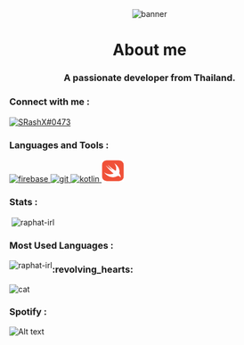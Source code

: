 <div align="center">
  <img alt="banner" width="auto" height="auto" src="https://im5.ezgif.com/tmp/ezgif-5-9539837434.webp">
</div>

<h1 align="center">About me</h1>

<h3 align="center">A passionate developer from Thailand.</h3>

<h3 align="left">Connect with me :</h3>
<p align="left">
<a href="https://discord.gg/UkNTr9SQED" target="blank"><img align="center" src="https://raw.githubusercontent.com/rahuldkjain/github-profile-readme-generator/master/src/images/icons/Social/discord.svg" alt="SRashX#0473" height="30" width="40" /></a>
</p>

<div>
<h3 align="left">Languages and Tools :</h3>
<p align="left"> <a href="https://firebase.google.com/" target="_blank" rel="noreferrer"> <img src="https://www.vectorlogo.zone/logos/firebase/firebase-icon.svg" alt="firebase" width="40" height="40"/> </a> <a href="https://git-scm.com/" target="_blank" rel="noreferrer"> <img src="https://www.vectorlogo.zone/logos/git-scm/git-scm-icon.svg" alt="git" width="40" height="40"/> </a> <a href="https://kotlinlang.org" target="_blank" rel="noreferrer"> <img src="https://www.vectorlogo.zone/logos/kotlinlang/kotlinlang-icon.svg" alt="kotlin" width="40" height="40"/> </a> <a href="https://developer.apple.com/swift/" target="_blank" rel="noreferrer"> <img src="https://raw.githubusercontent.com/devicons/devicon/master/icons/swift/swift-original.svg" alt="swift" width="40" height="40"/> </a> </p>
</div>

<div>
<h3 align="left">Stats :</h3>
<p>&nbsp;<img align="center" src="https://github-readme-stats.vercel.app/api?username=raphat-irl&show_icons=true&locale=en&theme=dark" alt="raphat-irl" /></p>
</div>
  
<div>
<h3 align="left">Most Used Languages :</h3>
<p><img align="left" src="https://github-readme-stats.vercel.app/api/top-langs?username=raphat-irl&show_icons=true&locale=en&layout=compact" alt="raphat-irl" /></p>
</div>


<div align="left">
<h3>:revolving_hearts:</h3>
<img alt="cat" width="200" height="200" src="https://64.media.tumblr.com/9bd06b95e652fea6316dec316232b47d/80d889b6d577a004-44/s500x750/468d9e63a55fd670ce83b8a79ee2d063c86c8cb6.gifv">
</div>


<h3 align="left">Spotify :</h3>

![Alt text](https://spotify-recently-played-readme.vercel.app/api?user=21tvqn4gmtcribmxhisclrtaa&count=3&width=600)
